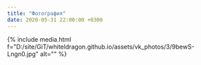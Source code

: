 ```yaml
---
title: "Фотография"
date: 2020-05-31 22:00:00 +0300
---
```



{% include media.html f="D:/site/GiT/whiteldragon.github.io/assets/vk_photos/3/9bewS-Lngn0.jpg" alt="" %}
